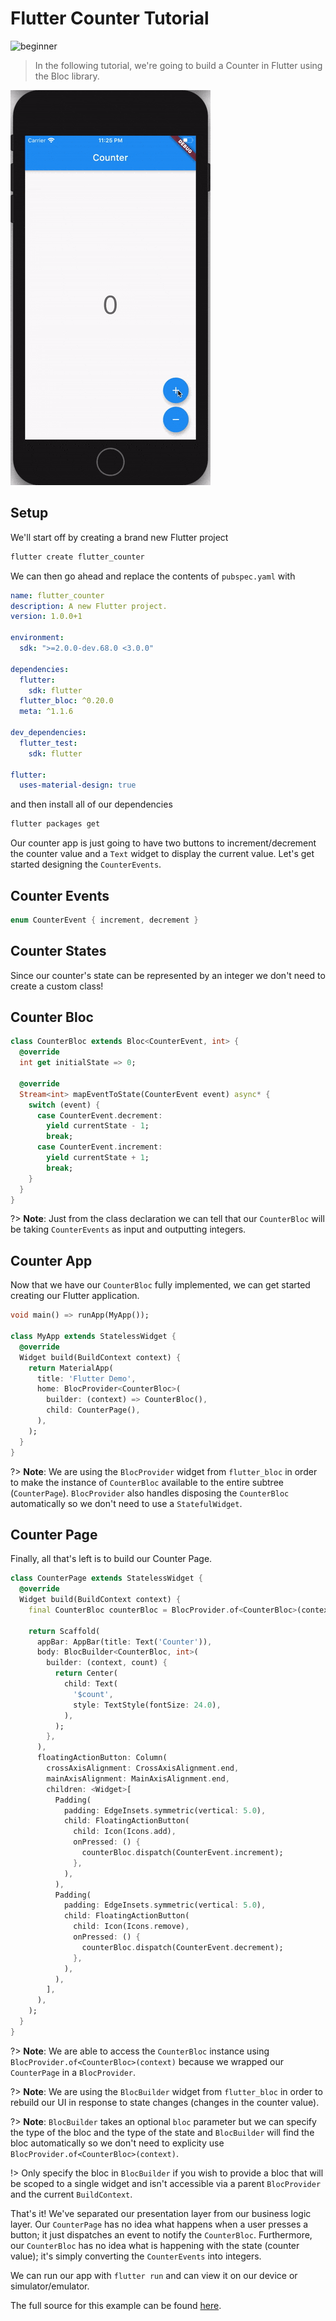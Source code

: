 # Flutter Counter Tutorial

![beginner](https://img.shields.io/badge/level-beginner-green.svg)

> In the following tutorial, we're going to build a Counter in Flutter using the Bloc library.

![demo](./assets/gifs/flutter_counter.gif)

## Setup

We'll start off by creating a brand new Flutter project

```bash
flutter create flutter_counter
```

We can then go ahead and replace the contents of `pubspec.yaml` with

```yaml
name: flutter_counter
description: A new Flutter project.
version: 1.0.0+1

environment:
  sdk: ">=2.0.0-dev.68.0 <3.0.0"

dependencies:
  flutter:
    sdk: flutter
  flutter_bloc: ^0.20.0
  meta: ^1.1.6

dev_dependencies:
  flutter_test:
    sdk: flutter

flutter:
  uses-material-design: true
```

and then install all of our dependencies

```bash
flutter packages get
```

Our counter app is just going to have two buttons to increment/decrement the counter value and a `Text` widget to display the current value. Let's get started designing the `CounterEvents`.

## Counter Events

```dart
enum CounterEvent { increment, decrement }
```

## Counter States

Since our counter's state can be represented by an integer we don't need to create a custom class!

## Counter Bloc

```dart
class CounterBloc extends Bloc<CounterEvent, int> {
  @override
  int get initialState => 0;

  @override
  Stream<int> mapEventToState(CounterEvent event) async* {
    switch (event) {
      case CounterEvent.decrement:
        yield currentState - 1;
        break;
      case CounterEvent.increment:
        yield currentState + 1;
        break;
    }
  }
}
```

?> **Note**: Just from the class declaration we can tell that our `CounterBloc` will be taking `CounterEvents` as input and outputting integers.

## Counter App

Now that we have our `CounterBloc` fully implemented, we can get started creating our Flutter application.

```dart
void main() => runApp(MyApp());

class MyApp extends StatelessWidget {
  @override
  Widget build(BuildContext context) {
    return MaterialApp(
      title: 'Flutter Demo',
      home: BlocProvider<CounterBloc>(
        builder: (context) => CounterBloc(),
        child: CounterPage(),
      ),
    );
  }
}
```

?> **Note**: We are using the `BlocProvider` widget from `flutter_bloc` in order to make the instance of `CounterBloc` available to the entire subtree (`CounterPage`). `BlocProvider` also handles disposing the `CounterBloc` automatically so we don't need to use a `StatefulWidget`.

## Counter Page

Finally, all that's left is to build our Counter Page.

```dart
class CounterPage extends StatelessWidget {
  @override
  Widget build(BuildContext context) {
    final CounterBloc counterBloc = BlocProvider.of<CounterBloc>(context);

    return Scaffold(
      appBar: AppBar(title: Text('Counter')),
      body: BlocBuilder<CounterBloc, int>(
        builder: (context, count) {
          return Center(
            child: Text(
              '$count',
              style: TextStyle(fontSize: 24.0),
            ),
          );
        },
      ),
      floatingActionButton: Column(
        crossAxisAlignment: CrossAxisAlignment.end,
        mainAxisAlignment: MainAxisAlignment.end,
        children: <Widget>[
          Padding(
            padding: EdgeInsets.symmetric(vertical: 5.0),
            child: FloatingActionButton(
              child: Icon(Icons.add),
              onPressed: () {
                counterBloc.dispatch(CounterEvent.increment);
              },
            ),
          ),
          Padding(
            padding: EdgeInsets.symmetric(vertical: 5.0),
            child: FloatingActionButton(
              child: Icon(Icons.remove),
              onPressed: () {
                counterBloc.dispatch(CounterEvent.decrement);
              },
            ),
          ),
        ],
      ),
    );
  }
}
```

?> **Note**: We are able to access the `CounterBloc` instance using `BlocProvider.of<CounterBloc>(context)` because we wrapped our `CounterPage` in a `BlocProvider`.

?> **Note**: We are using the `BlocBuilder` widget from `flutter_bloc` in order to rebuild our UI in response to state changes (changes in the counter value).

?> **Note**: `BlocBuilder` takes an optional `bloc` parameter but we can specify the type of the bloc and the type of the state and `BlocBuilder` will find the bloc automatically so we don't need to explicity use `BlocProvider.of<CounterBloc>(context)`.

!> Only specify the bloc in `BlocBuilder` if you wish to provide a bloc that will be scoped to a single widget and isn't accessible via a parent `BlocProvider` and the current `BuildContext`.

That's it! We've separated our presentation layer from our business logic layer. Our `CounterPage` has no idea what happens when a user presses a button; it just dispatches an event to notify the `CounterBloc`. Furthermore, our `CounterBloc` has no idea what is happening with the state (counter value); it's simply converting the `CounterEvents` into integers.

We can run our app with `flutter run` and can view it on our device or simulator/emulator.

The full source for this example can be found [here](https://github.com/felangel/Bloc/tree/master/packages/flutter_bloc/example).
